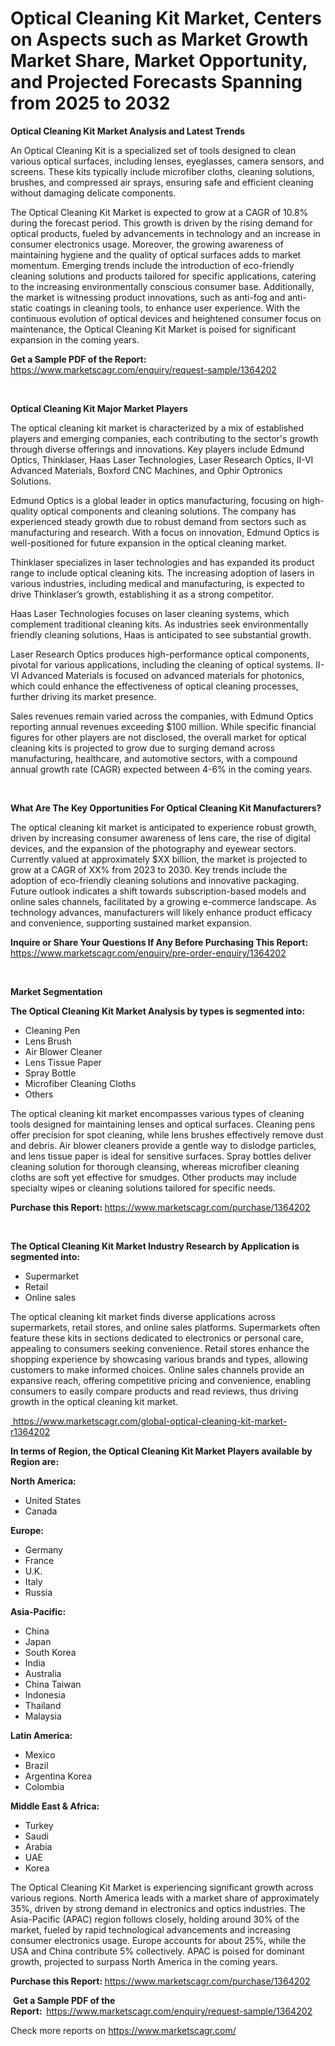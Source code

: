 <p><h1>Optical Cleaning Kit Market, Centers on Aspects such as Market Growth Market Share, Market Opportunity, and Projected Forecasts Spanning from 2025 to 2032</h1></p><p><strong>Optical Cleaning Kit Market Analysis and Latest Trends</strong></p>
<p><p>An Optical Cleaning Kit is a specialized set of tools designed to clean various optical surfaces, including lenses, eyeglasses, camera sensors, and screens. These kits typically include microfiber cloths, cleaning solutions, brushes, and compressed air sprays, ensuring safe and efficient cleaning without damaging delicate components.</p><p>The Optical Cleaning Kit Market is expected to grow at a CAGR of 10.8% during the forecast period. This growth is driven by the rising demand for optical products, fueled by advancements in technology and an increase in consumer electronics usage. Moreover, the growing awareness of maintaining hygiene and the quality of optical surfaces adds to market momentum. Emerging trends include the introduction of eco-friendly cleaning solutions and products tailored for specific applications, catering to the increasing environmentally conscious consumer base. Additionally, the market is witnessing product innovations, such as anti-fog and anti-static coatings in cleaning tools, to enhance user experience. With the continuous evolution of optical devices and heightened consumer focus on maintenance, the Optical Cleaning Kit Market is poised for significant expansion in the coming years.</p></p>
<p><strong>Get a Sample PDF of the Report:&nbsp;</strong> <a href="https://www.marketscagr.com/enquiry/request-sample/1364202?utm_campaign=2480&utm_medium=2&utm_source=Github&utm_content=ia&utm_term=04042025&utm_id=optical-cleaning-kit">https://www.marketscagr.com/enquiry/request-sample/1364202</a></p>
<p>&nbsp;</p>
<p><strong>Optical Cleaning Kit Major Market Players</strong></p>
<p><p>The optical cleaning kit market is characterized by a mix of established players and emerging companies, each contributing to the sector's growth through diverse offerings and innovations. Key players include Edmund Optics, Thinklaser, Haas Laser Technologies, Laser Research Optics, II-VI Advanced Materials, Boxford CNC Machines, and Ophir Optronics Solutions.</p><p>Edmund Optics is a global leader in optics manufacturing, focusing on high-quality optical components and cleaning solutions. The company has experienced steady growth due to robust demand from sectors such as manufacturing and research. With a focus on innovation, Edmund Optics is well-positioned for future expansion in the optical cleaning market.</p><p>Thinklaser specializes in laser technologies and has expanded its product range to include optical cleaning kits. The increasing adoption of lasers in various industries, including medical and manufacturing, is expected to drive Thinklaser’s growth, establishing it as a strong competitor.</p><p>Haas Laser Technologies focuses on laser cleaning systems, which complement traditional cleaning kits. As industries seek environmentally friendly cleaning solutions, Haas is anticipated to see substantial growth. </p><p>Laser Research Optics produces high-performance optical components, pivotal for various applications, including the cleaning of optical systems. II-VI Advanced Materials is focused on advanced materials for photonics, which could enhance the effectiveness of optical cleaning processes, further driving its market presence.</p><p>Sales revenues remain varied across the companies, with Edmund Optics reporting annual revenues exceeding $100 million. While specific financial figures for other players are not disclosed, the overall market for optical cleaning kits is projected to grow due to surging demand across manufacturing, healthcare, and automotive sectors, with a compound annual growth rate (CAGR) expected between 4-6% in the coming years.</p></p>
<p>&nbsp;</p>
<p><strong>What Are The Key Opportunities For Optical Cleaning Kit Manufacturers?</strong></p>
<p><p>The optical cleaning kit market is anticipated to experience robust growth, driven by increasing consumer awareness of lens care, the rise of digital devices, and the expansion of the photography and eyewear sectors. Currently valued at approximately $XX billion, the market is projected to grow at a CAGR of XX% from 2023 to 2030. Key trends include the adoption of eco-friendly cleaning solutions and innovative packaging. Future outlook indicates a shift towards subscription-based models and online sales channels, facilitated by a growing e-commerce landscape. As technology advances, manufacturers will likely enhance product efficacy and convenience, supporting sustained market expansion.</p></p>
<p><strong>Inquire or Share Your Questions If Any Before Purchasing This Report:</strong> <a href="https://www.marketscagr.com/enquiry/pre-order-enquiry/1364202?utm_campaign=2480&utm_medium=2&utm_source=Github&utm_content=ia&utm_term=04042025&utm_id=optical-cleaning-kit">https://www.marketscagr.com/enquiry/pre-order-enquiry/1364202</a></p>
<p>&nbsp;</p>
<p><strong>Market Segmentation</strong></p>
<p><strong>The Optical Cleaning Kit Market Analysis by types is segmented into:</strong></p>
<p><ul><li>Cleaning Pen</li><li>Lens Brush</li><li>Air Blower Cleaner</li><li>Lens Tissue Paper</li><li>Spray Bottle</li><li>Microfiber Cleaning Cloths</li><li>Others</li></ul></p>
<p><p>The optical cleaning kit market encompasses various types of cleaning tools designed for maintaining lenses and optical surfaces. Cleaning pens offer precision for spot cleaning, while lens brushes effectively remove dust and debris. Air blower cleaners provide a gentle way to dislodge particles, and lens tissue paper is ideal for sensitive surfaces. Spray bottles deliver cleaning solution for thorough cleansing, whereas microfiber cleaning cloths are soft yet effective for smudges. Other products may include specialty wipes or cleaning solutions tailored for specific needs.</p></p>
<p><strong>Purchase this Report:&nbsp;</strong><a href="https://www.marketscagr.com/purchase/1364202?utm_campaign=2480&utm_medium=2&utm_source=Github&utm_content=ia&utm_term=04042025&utm_id=optical-cleaning-kit">https://www.marketscagr.com/purchase/1364202</a></p>
<p>&nbsp;</p>
<p><strong>The Optical Cleaning Kit Market Industry Research by Application is segmented into:</strong></p>
<p><ul><li>Supermarket</li><li>Retail</li><li>Online sales</li></ul></p>
<p><p>The optical cleaning kit market finds diverse applications across supermarkets, retail stores, and online sales platforms. Supermarkets often feature these kits in sections dedicated to electronics or personal care, appealing to consumers seeking convenience. Retail stores enhance the shopping experience by showcasing various brands and types, allowing customers to make informed choices. Online sales channels provide an expansive reach, offering competitive pricing and convenience, enabling consumers to easily compare products and read reviews, thus driving growth in the optical cleaning kit market.</p></p>
<p><a href="https://www.marketscagr.com/global-optical-cleaning-kit-market-r1364202?utm_campaign=2480&utm_medium=2&utm_source=Github&utm_content=ia&utm_term=04042025&utm_id=optical-cleaning-kit">&nbsp;https://www.marketscagr.com/global-optical-cleaning-kit-market-r1364202</a></p>
<p><strong>In terms of Region, the Optical Cleaning Kit Market Players available by Region are:</strong></p>
<p>
    <p> <strong> North America: </strong>
        <ul>
            <li>United States</li>
            <li>Canada</li>
        </ul>
        </p> 
    <p> <strong> Europe: </strong>
        <ul>
            <li>Germany</li>
            <li>France</li>
            <li>U.K.</li>
            <li>Italy</li>
            <li>Russia</li>
        </ul>
        </p> 
    <p> <strong> Asia-Pacific: </strong>
        <ul>
            <li>China</li>
            <li>Japan</li>
            <li>South Korea</li>
            <li>India</li>
            <li>Australia</li>
            <li>China Taiwan</li>
            <li>Indonesia</li>
            <li>Thailand</li>
            <li>Malaysia</li>
        </ul>
        </p> 
    <p> <strong> Latin America: </strong>
        <ul>
            <li>Mexico</li>
            <li>Brazil</li>
            <li>Argentina Korea</li>
            <li>Colombia</li>
        </ul>
        </p> 
    <p> <strong> Middle East & Africa: </strong>
        <ul>
            <li>Turkey</li>
            <li>Saudi</li>
            <li>Arabia</li>
            <li>UAE</li>
            <li>Korea</li>
        </ul>
    </p>
    </p>
<p><p>The Optical Cleaning Kit Market is experiencing significant growth across various regions. North America leads with a market share of approximately 35%, driven by strong demand in electronics and optics industries. The Asia-Pacific (APAC) region follows closely, holding around 30% of the market, fueled by rapid technological advancements and increasing consumer electronics usage. Europe accounts for about 25%, while the USA and China contribute 5% collectively. APAC is poised for dominant growth, projected to surpass North America in the coming years.</p></p>
<p><strong>Purchase this Report: </strong><a href="https://www.marketscagr.com/purchase/1364202?utm_campaign=2480&utm_medium=2&utm_source=Github&utm_content=ia&utm_term=04042025&utm_id=optical-cleaning-kit">https://www.marketscagr.com/purchase/1364202</a></p>
<p>&nbsp;<strong>Get a Sample PDF of the Report:&nbsp;&nbsp;</strong><a href="https://www.marketscagr.com/enquiry/request-sample/1364202?utm_campaign=2480&utm_medium=2&utm_source=Github&utm_content=ia&utm_term=04042025&utm_id=optical-cleaning-kit">https://www.marketscagr.com/enquiry/request-sample/1364202</a></p>
<p><strong></strong></p>
<p>Check more reports on <a href="https://www.marketscagr.com/?utm_campaign=2480&utm_medium=2&utm_source=Github&utm_content=ia&utm_term=04042025&utm_id=optical-cleaning-kit">https://www.marketscagr.com/</a></p>